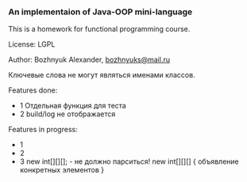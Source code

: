 ### An implementaion of Java-OOP mini-language

This is a homework for functional programming course.

License: LGPL

Author: Bozhnyuk Alexander, bozhnyuks@mail.ru

Ключевые слова не могут являться именами классов. 

Features done:

- 1 Отдельная функция для теста
- 2 build/log не отображается

Features in progress:

- 1
- 2
- 3 new int[][][]; - не должно парситься! new int[][][] { объявление конкретных элементов }


